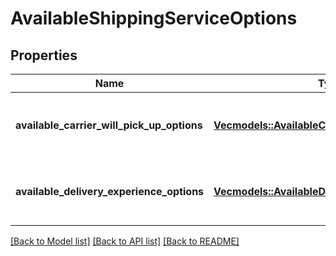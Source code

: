 # AvailableShippingServiceOptions

## Properties

Name | Type | Description | Notes
------------ | ------------- | ------------- | -------------
**available_carrier_will_pick_up_options** | [**Vec<models::AvailableCarrierWillPickUpOption>**](AvailableCarrierWillPickUpOption.md) | List of available carrier pickup options. | 
**available_delivery_experience_options** | [**Vec<models::AvailableDeliveryExperienceOption>**](AvailableDeliveryExperienceOption.md) | List of available delivery experience options. | 

[[Back to Model list]](../README.md#documentation-for-models) [[Back to API list]](../README.md#documentation-for-api-endpoints) [[Back to README]](../README.md)


